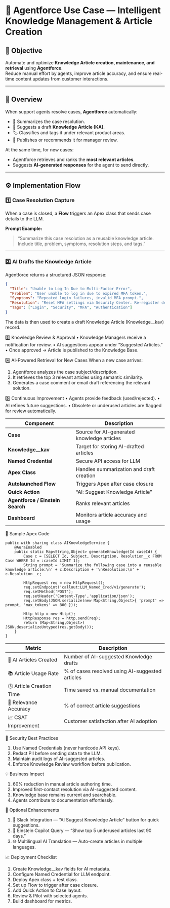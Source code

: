 # 🤖 Agentforce Use Case — Intelligent Knowledge Management & Article Creation  

## 🎯 Objective
Automate and optimize **Knowledge Article creation, maintenance, and retrieval** using **Agentforce**.  
Reduce manual effort by agents, improve article accuracy, and ensure real-time content updates from customer interactions.

---

## 🧠 Overview
When support agents resolve cases, **Agentforce** automatically:
- 📝 Summarizes the case resolution.
- 🧾 Suggests a draft **Knowledge Article (KA)**.
- 🏷️ Classifies and tags it under relevant product areas.
- 🚀 Publishes or recommends it for manager review.

At the same time, for new cases:
- Agentforce retrieves and ranks the **most relevant articles**.
- Suggests **AI-generated responses** for the agent to send directly.

---

## ⚙️ Implementation Flow

### 1️⃣ Case Resolution Capture
When a case is closed, a **Flow** triggers an Apex class that sends case details to the LLM.

**Prompt Example:**
> “Summarize this case resolution as a reusable knowledge article. Include title, problem, symptoms, resolution steps, and tags.”

---

### 2️⃣ AI Drafts the Knowledge Article
Agentforce returns a structured JSON response:

```json
{
  "Title": "Unable to Log In Due to Multi-Factor Error",
  "Problem": "User unable to log in due to expired MFA token.",
  "Symptoms": "Repeated login failures, invalid MFA prompt.",
  "Resolution": "Reset MFA settings via Security Center. Re-register device.",
  "Tags": ["Login", "Security", "MFA", "Authentication"]
}
```

The data is then used to create a draft Knowledge Article (Knowledge__kav) record.

3️⃣ Knowledge Review & Approval
•	Knowledge Managers receive a notification for review.
•	AI suggestions appear under “Suggested Articles.”
•	Once approved → Article is published to the Knowledge Base.
 
4️⃣ AI-Powered Retrieval for New Cases
When a new case arrives:
1.	Agentforce analyzes the case subject/description.
2.	It retrieves the top 3 relevant articles using semantic similarity.
3.	Generates a case comment or email draft referencing the relevant solution.
 
5️⃣ Continuous Improvement
•	Agents provide feedback (used/rejected).
•	AI refines future suggestions.
•	Obsolete or underused articles are flagged for review automatically.
 
| Component                        | Description                                |
| -------------------------------- | ------------------------------------------ |
| **Case**                         | Source for AI-generated knowledge articles |
| **Knowledge__kav**               | Target for storing AI-drafted articles     |
| **Named Credential**             | Secure API access for LLM                  |
| **Apex Class**                   | Handles summarization and draft creation   |
| **Autolaunched Flow**            | Triggers Apex after case closure           |
| **Quick Action**                 | “AI: Suggest Knowledge Article”            |
| **Agentforce / Einstein Search** | Ranks relevant articles                    |
| **Dashboard**                    | Monitors article accuracy and usage        |


🧰 Sample Apex Code

```
public with sharing class AIKnowledgeService {
    @AuraEnabled
    public static Map<String,Object> generateKnowledge(Id caseId) {
        Case c = [SELECT Id, Subject, Description, Resolution__c FROM Case WHERE Id = :caseId LIMIT 1];
        String prompt = 'Summarize the following case into a reusable knowledge article:\n' + c.Description + '\nResolution:\n' + c.Resolution__c;

        HttpRequest req = new HttpRequest();
        req.setEndpoint('callout:LLM_Named_Cred/v1/generate');
        req.setMethod('POST');
        req.setHeader('Content-Type','application/json');
        req.setBody(JSON.serialize(new Map<String,Object>{ 'prompt' => prompt, 'max_tokens' => 800 }));
        
        Http http = new Http();
        HttpResponse res = http.send(req);
        return (Map<String,Object>) JSON.deserializeUntyped(res.getBody());
    }
}

```

| Metric                   | Description                                     |
| ------------------------ | ----------------------------------------------- |
| 🧾 AI Articles Created   | Number of AI-suggested Knowledge drafts         |
| 📚 Article Usage Rate    | % of cases resolved using AI-suggested articles |
| 🕒 Article Creation Time | Time saved vs. manual documentation             |
| 🧠 Relevance Accuracy    | % of correct article suggestions                |
| 📈 CSAT Improvement      | Customer satisfaction after AI adoption         |

 
🔐 Security Best Practices

1. Use Named Credentials (never hardcode API keys).
2. Redact PII before sending data to the LLM.
3. Maintain audit logs of AI-suggested articles.
4. Enforce Knowledge Review workflow before publication.

 
💡 Business Impact
1. 60% reduction in manual article authoring time.
2. Improved first-contact resolution via AI-suggested content.
3. Knowledge base remains current and searchable.
4. Agents contribute to documentation effortlessly.
 
🚀 Optional Enhancements
1.	🔗 Slack Integration — “AI Suggest Knowledge Article” button for quick suggestions.
2.	🧩 Einstein Copilot Query — “Show top 5 underused articles last 90 days.”
3.	🌐 Multilingual AI Translation — Auto-create articles in multiple languages.
 
📈 Deployment Checklist
1. Create Knowledge__kav fields for AI metadata.
2. Configure Named Credential for LLM endpoint.
3. Deploy Apex class + test class.
4. Set up Flow to trigger after case closure.
5. Add Quick Action to Case layout.
6. Review & Pilot with selected agents.
7. Build dashboard for metrics.







